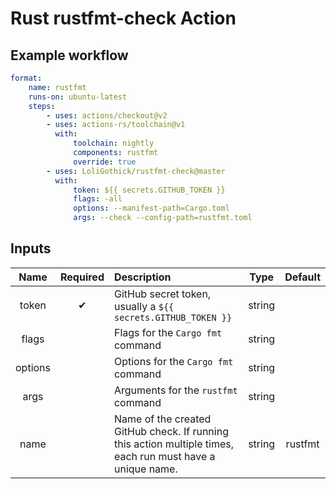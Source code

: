 # Rust rustfmt-check Action

## Example workflow

```yml
format:
    name: rustfmt
    runs-on: ubuntu-latest
    steps:
        - uses: actions/checkout@v2
        - uses: actions-rs/toolchain@v1
          with:
              toolchain: nightly
              components: rustfmt
              override: true
        - uses: LoliGothick/rustfmt-check@master
          with:
              token: ${{ secrets.GITHUB_TOKEN }}
              flags: -all
              options: --manifest-path=Cargo.toml
              args: --check --config-path=rustfmt.toml
```

## Inputs

|  Name   | Required | Description                                                                                                |  Type  | Default |
| :-----: | :------: | :--------------------------------------------------------------------------------------------------------- | :----: | :-----: |
|  token  |    ✔    | GitHub secret token, usually a `${{ secrets.GITHUB_TOKEN }}`                                               | string |         |
|  flags  |          | Flags for the `Cargo fmt` command                                                                          | string |         |
| options |          | Options for the `Cargo fmt` command                                                                        | string |         |
|  args   |          | Arguments for the `rustfmt` command                                                                        | string |         |
|  name   |          | Name of the created GitHub check. If running this action multiple times, each run must have a unique name. | string | rustfmt |
